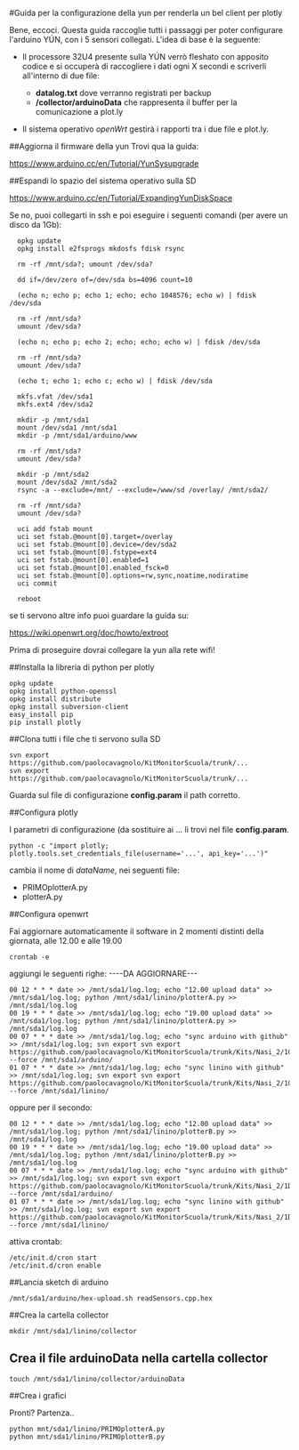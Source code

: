 #Guida per la configurazione della yun per renderla un bel client per plotly

Bene, eccoci.
Questa guida raccoglie tutti i passaggi per poter configurare l'arduino YÚN, con i 5 sensori collegati.
L'idea di base è la seguente:

 - Il processore 32U4 presente sulla YÚN verrò fleshato con apposito codice e si occuperà di raccogliere i dati ogni X secondi e scriverli all'interno di due file:
    - **datalog.txt** dove verranno registrati per backup
    - **/collector/arduinoData** che rappresenta il buffer per la comunicazione a plot.ly

 - Il sistema operativo *openWrt* gestirà i rapporti tra i due file e plot.ly.



##Aggiorna il firmware della yun
Trovi qua la guida:

https://www.arduino.cc/en/Tutorial/YunSysupgrade

##Espandi lo spazio del sistema operativo sulla SD

https://www.arduino.cc/en/Tutorial/ExpandingYunDiskSpace

Se no, puoi collegarti in ssh e poi eseguire i seguenti comandi (per avere un disco da 1Gb):


      opkg update
      opkg install e2fsprogs mkdosfs fdisk rsync

      rm -rf /mnt/sda?; umount /dev/sda?

      dd if=/dev/zero of=/dev/sda bs=4096 count=10

      (echo n; echo p; echo 1; echo; echo 1048576; echo w) | fdisk /dev/sda

      rm -rf /mnt/sda?
      umount /dev/sda?

      (echo n; echo p; echo 2; echo; echo; echo w) | fdisk /dev/sda

      rm -rf /mnt/sda?
      umount /dev/sda?

      (echo t; echo 1; echo c; echo w) | fdisk /dev/sda

      mkfs.vfat /dev/sda1
      mkfs.ext4 /dev/sda2

      mkdir -p /mnt/sda1
      mount /dev/sda1 /mnt/sda1
      mkdir -p /mnt/sda1/arduino/www

      rm -rf /mnt/sda?
      umount /dev/sda?

      mkdir -p /mnt/sda2
      mount /dev/sda2 /mnt/sda2
      rsync -a --exclude=/mnt/ --exclude=/www/sd /overlay/ /mnt/sda2/

      rm -rf /mnt/sda?
      umount /dev/sda?

      uci add fstab mount
      uci set fstab.@mount[0].target=/overlay
      uci set fstab.@mount[0].device=/dev/sda2
      uci set fstab.@mount[0].fstype=ext4
      uci set fstab.@mount[0].enabled=1
      uci set fstab.@mount[0].enabled_fsck=0
      uci set fstab.@mount[0].options=rw,sync,noatime,nodiratime
      uci commit

      reboot

se ti servono altre info puoi guardare la guida su:

https://wiki.openwrt.org/doc/howto/extroot

Prima di proseguire dovrai collegare la yun alla rete wifi!



##Installa la libreria di python per plotly

    opkg update
    opkg install python-openssl
    opkg install distribute
    opkg install subversion-client
    easy_install pip
    pip install plotly

##Clona tutti i file che ti servono sulla SD

    svn export https://github.com/paolocavagnolo/KitMonitorScuola/trunk/...
    svn export https://github.com/paolocavagnolo/KitMonitorScuola/trunk/...

Guarda sul file di configurazione **config.param** il path corretto.

##Configura plotly

I parametri di configurazione (da sostituire ai ... li trovi nel file **config.param**.

    python -c "import plotly; plotly.tools.set_credentials_file(username='...', api_key='...')"

cambia il nome di *dataName*, nei seguenti file:

- PRIMOplotterA.py
- plotterA.py


##Configura openwrt

Fai aggiornare automaticamente il software in 2 momenti distinti della giornata, alle 12.00 e alle 19.00

    crontab -e

aggiungi le seguenti righe: ----DA AGGIORNARE---

    00 12 * * * date >> /mnt/sda1/log.log; echo "12.00 upload data" >> /mnt/sda1/log.log; python /mnt/sda1/linino/plotterA.py >> /mnt/sda1/log.log
    00 19 * * * date >> /mnt/sda1/log.log; echo "19.00 upload data" >> /mnt/sda1/log.log; python /mnt/sda1/linino/plotterA.py >> /mnt/sda1/log.log
    00 07 * * * date >> /mnt/sda1/log.log; echo "sync arduino with github" >> /mnt/sda1/log.log; svn export svn export https://github.com/paolocavagnolo/KitMonitorScuola/trunk/Kits/Nasi_2/1C_a/arduino/ --force /mnt/sda1/arduino/
    01 07 * * * date >> /mnt/sda1/log.log; echo "sync linino with github" >> /mnt/sda1/log.log; svn export svn export https://github.com/paolocavagnolo/KitMonitorScuola/trunk/Kits/Nasi_2/1C_a/linino/ --force /mnt/sda1/linino/

oppure per il secondo:

    00 12 * * * date >> /mnt/sda1/log.log; echo "12.00 upload data" >> /mnt/sda1/log.log; python /mnt/sda1/linino/plotterB.py >> /mnt/sda1/log.log
    00 19 * * * date >> /mnt/sda1/log.log; echo "19.00 upload data" >> /mnt/sda1/log.log; python /mnt/sda1/linino/plotterB.py >> /mnt/sda1/log.log
    00 07 * * * date >> /mnt/sda1/log.log; echo "sync arduino with github" >> /mnt/sda1/log.log; svn export svn export https://github.com/paolocavagnolo/KitMonitorScuola/trunk/Kits/Nasi_2/1D_b/arduino/ --force /mnt/sda1/arduino/
    01 07 * * * date >> /mnt/sda1/log.log; echo "sync linino with github" >> /mnt/sda1/log.log; svn export svn export https://github.com/paolocavagnolo/KitMonitorScuola/trunk/Kits/Nasi_2/1D_b/linino/ --force /mnt/sda1/linino/


attiva crontab:

    /etc/init.d/cron start
    /etc/init.d/cron enable

##Lancia sketch di arduino

    /mnt/sda1/arduino/hex-upload.sh readSensors.cpp.hex

##Crea la cartella collector

    mkdir /mnt/sda1/linino/collector

## Crea il file arduinoData nella cartella collector

    touch /mnt/sda1/linino/collector/arduinoData

##Crea i grafici

Pronti? Partenza..

    python mnt/sda1/linino/PRIMOplotterA.py
    python mnt/sda1/linino/PRIMOplotterB.py
